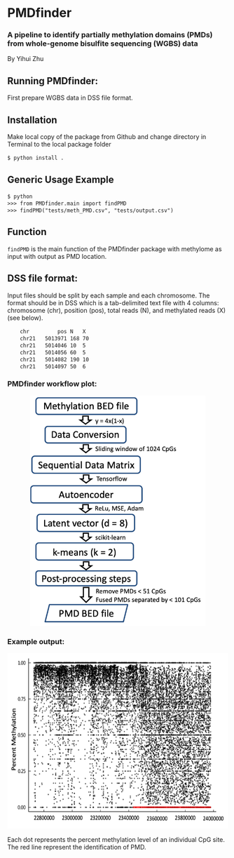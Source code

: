 # PMDfinder

### A pipeline to identify partially methylation domains (PMDs) from whole-genome bisulfite sequencing (WGBS) data

By Yihui Zhu

## Running PMDfinder:
First prepare WGBS data in DSS file format.

## Installation
Make local copy of the package from Github and change directory in Terminal to the local package folder
```
$ python install .
```

## Generic Usage Example
```
$ python
>>> from PMDfinder.main import findPMD
>>> findPMD("tests/meth_PMD.csv", "tests/output.csv")
```

## Function
`findPMD` is the main function of the PMDfinder package with methylome as input with output as PMD location.

## DSS file format:
Input files should be split by each sample and each chromosome. The format should be in DSS which is a tab-delimited text file with 4 columns: chromosome (chr), position (pos), total reads (N), and methylated reads (X) (see below).

        chr	        pos	N	X
        chr21	5013971	168	70
        chr21	5014046	10	5
        chr21	5014056	60	5
        chr21	5014082	190	10
        chr21	5014097	50	6

### PMDfinder workflow plot:
<div align="center"><img src="https://github.com/Yihui-Zhu/PMDfinder/blob/main/Figures/PMDfinder_workflow.png" alt="PMDfinder workflow plot" width="400" height="525"></div>

### Example output:
<div align="center"><img src="https://github.com/Yihui-Zhu/PMDfinder/blob/main/Figures/PMDfinder_output.png" alt="PMDfinder output plot" width="600" height="400"></div>

Each dot represents the percent methylation level of an individual CpG site. The red line represent the identification of PMD. 

